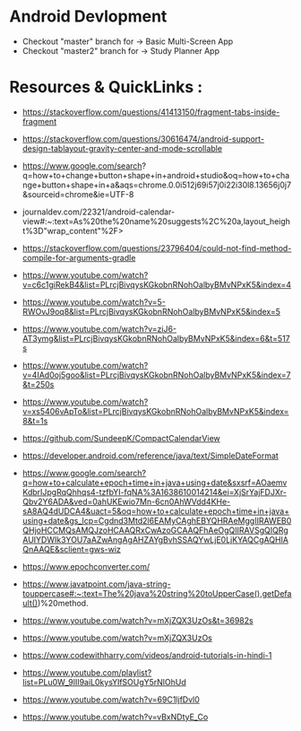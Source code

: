 # Android Devlopment
- Checkout "master" branch for -> Basic Multi-Screen App
- Checkout "master2" branch for -> Study Planner App

# Resources & QuickLinks :

- https://stackoverflow.com/questions/41413150/fragment-tabs-inside-fragment

- https://stackoverflow.com/questions/30616474/android-support-design-tablayout-gravity-center-and-mode-scrollable

- https://www.google.com/search?      q=how+to+change+button+shape+in+android+studio&oq=how+to+change+button+shape+in+a&aqs=chrome.0.0i512j69i57j0i22i30l8.13656j0j7&sourceid=chrome&ie=UTF-8

- journaldev.com/22321/android-calendar-view#:~:text=As%20the%20name%20suggests%2C%20a,layout_height%3D"wrap_content"%2F>

- https://stackoverflow.com/questions/23796404/could-not-find-method-compile-for-arguments-gradle

- https://www.youtube.com/watch?v=c6c1giRekB4&list=PLrcjBivqysKGkobnRNohOalbyBMvNPxK5&index=4

- https://www.youtube.com/watch?v=5-RWOvJ9oq8&list=PLrcjBivqysKGkobnRNohOalbyBMvNPxK5&index=5

- https://www.youtube.com/watch?v=ziJ6-AT3ymg&list=PLrcjBivqysKGkobnRNohOalbyBMvNPxK5&index=6&t=517s

- https://www.youtube.com/watch?v=4IAd0oj5goo&list=PLrcjBivqysKGkobnRNohOalbyBMvNPxK5&index=7&t=250s

- https://www.youtube.com/watch?v=xs5406vApTo&list=PLrcjBivqysKGkobnRNohOalbyBMvNPxK5&index=8&t=1s

- https://github.com/SundeepK/CompactCalendarView

- https://developer.android.com/reference/java/text/SimpleDateFormat

- https://www.google.com/search?q=how+to+calculate+epoch+time+in+java+using+date&sxsrf=AOaemvKdbrIJpgRqQhhqs4-tzfbYI-fqNA%3A1638610014214&ei=XjSrYajFDJXr-Qbv2Y6ADA&ved=0ahUKEwio7Mn-6cn0AhWVdd4KHe-sA8AQ4dUDCA4&uact=5&oq=how+to+calculate+epoch+time+in+java+using+date&gs_lcp=Cgdnd3Mtd2l6EAMyCAghEBYQHRAeMggIIRAWEB0QHjoHCCMQsAMQJzoHCAAQRxCwAzoGCAAQFhAeOgQIIRAVSgQIQRgAUIYDWIk3YOU7aAZwAngAgAHZAYgBvhSSAQYwLjE0LjKYAQCgAQHIAQnAAQE&sclient=gws-wiz

- https://www.epochconverter.com/

- https://www.javatpoint.com/java-string-touppercase#:~:text=The%20java%20string%20toUpperCase(),getDefault())%20method.

- https://www.youtube.com/watch?v=mXjZQX3UzOs&t=36982s

- https://www.youtube.com/watch?v=mXjZQX3UzOs

- https://www.codewithharry.com/videos/android-tutorials-in-hindi-1

- https://www.youtube.com/playlist?list=PLu0W_9lII9aiL0kysYlfSOUgY5rNlOhUd

- https://www.youtube.com/watch?v=69C1ljfDvl0

- https://www.youtube.com/watch?v=vBxNDtyE_Co
